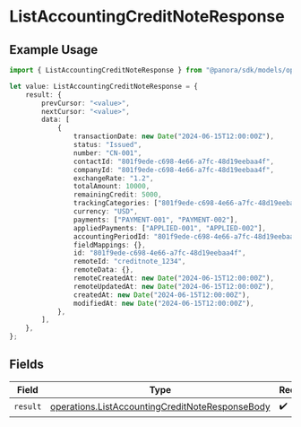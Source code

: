 # ListAccountingCreditNoteResponse

## Example Usage

```typescript
import { ListAccountingCreditNoteResponse } from "@panora/sdk/models/operations";

let value: ListAccountingCreditNoteResponse = {
    result: {
        prevCursor: "<value>",
        nextCursor: "<value>",
        data: [
            {
                transactionDate: new Date("2024-06-15T12:00:00Z"),
                status: "Issued",
                number: "CN-001",
                contactId: "801f9ede-c698-4e66-a7fc-48d19eebaa4f",
                companyId: "801f9ede-c698-4e66-a7fc-48d19eebaa4f",
                exchangeRate: "1.2",
                totalAmount: 10000,
                remainingCredit: 5000,
                trackingCategories: ["801f9ede-c698-4e66-a7fc-48d19eebaa4f"],
                currency: "USD",
                payments: ["PAYMENT-001", "PAYMENT-002"],
                appliedPayments: ["APPLIED-001", "APPLIED-002"],
                accountingPeriodId: "801f9ede-c698-4e66-a7fc-48d19eebaa4f",
                fieldMappings: {},
                id: "801f9ede-c698-4e66-a7fc-48d19eebaa4f",
                remoteId: "creditnote_1234",
                remoteData: {},
                remoteCreatedAt: new Date("2024-06-15T12:00:00Z"),
                remoteUpdatedAt: new Date("2024-06-15T12:00:00Z"),
                createdAt: new Date("2024-06-15T12:00:00Z"),
                modifiedAt: new Date("2024-06-15T12:00:00Z"),
            },
        ],
    },
};
```

## Fields

| Field                                                                                                              | Type                                                                                                               | Required                                                                                                           | Description                                                                                                        |
| ------------------------------------------------------------------------------------------------------------------ | ------------------------------------------------------------------------------------------------------------------ | ------------------------------------------------------------------------------------------------------------------ | ------------------------------------------------------------------------------------------------------------------ |
| `result`                                                                                                           | [operations.ListAccountingCreditNoteResponseBody](../../models/operations/listaccountingcreditnoteresponsebody.md) | :heavy_check_mark:                                                                                                 | N/A                                                                                                                |
